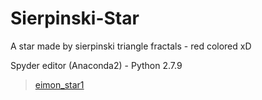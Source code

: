 # Sierpinski-Star
A star made by sierpinski triangle fractals - red colored xD



Spyder editor (Anaconda2) - Python 2.7.9




<blockquote class="imgur-embed-pub" lang="en" data-id="a/sSAJkXd"><a href="//imgur.com/a/sSAJkXd">eimon_star1</a></blockquote>
